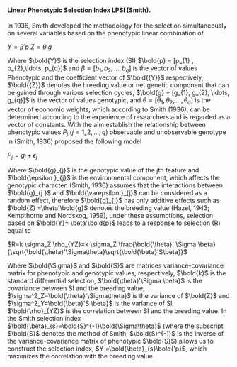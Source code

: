 #### Linear Phenotypic Selection Index LPSI (Smith).

In 1936, Smith developed the methodology for the selection simultaneously on several variables based on the phenotypic linear combination of

$Y = \beta'p$
$Z = \theta'g$

Where $\bold{Y}$ is the selection index (SI),$\bold{p} = [p_{1} , p_{2},\ldots, p_{q}]$ and $\beta = [b_{1}, b_{2},\ldots, b_{q}]$ is the vector of values Phenotypic and the coefficient vector of $\bold{{Y}}$ respectively, $\bold{{Z}}$ denotes the breeding value or 
net genetic component that can be gained through various selection cycles, $\bold{g} = [g_{1}, g_{2}, \ldots, g_{q}]$ is the vector of values genotypic, and $\theta = [\theta_{1}, \theta_{2},\ldots, \theta_{q}]$ is the vector of economic weights, which according to Smith 
(1936), can be determined according to the experience of researchers and is regarded as a vector of constants. With the aim establish the relationship between phenotypic values $P_{j}$ $(j = 1, 2,\ldots, q)$ observable and unobservable genotype in (Smith, 1936) proposed the following model 

$P_{j} = g_{j} + \epsilon_{j}$ 

Where $\bold{g}_{j}$ is the genotypic value of the jth feature and $\bold{\epsilon }_{j}$ is the environmental component, which affects the genotypic character. (Smith, 1936) assumes that the interactions between $\bold{g}_{j }$ and $\bold{\varepsilon }_{j}$ can be considered as a random effect, therefore $\bold{g}_{j}$ has only additive effects such as $\bold{Z} =\theta'\bold{g}$ denotes the breeding value (Hazel, 1943; Kempthorne and Nordskog, 1959), under these assumptions, selection based on $\bold{Y}= \beta'\bold{p}$ leads to a response to selection (R) equal to 

$R=k \sigma_Z \rho_{YZ}=k \sigma_Z \frac{\bold{\theta}' \Sigma \beta}{\sqrt{\bold{\theta}'\Sigma\theta}\sqrt{\bold{\beta}'S\beta}}$

Where $\bold{\Sigma}$ and $\bold{S}$ are matrices variance-covariance matrix for phenotypic and genotypic values, 
respectively, $\bold{k}$ is the standard differential selection, $\bold{\theta}'\Sigma \beta}$ is the covariance between SI and the breeding value, $\sigma^2_Z=\bold{\theta}'\Sigma\theta}$ is the variance of $\bold{Z}$ and $\sigma^2_Y=\bold{\beta}'S \beta}$ is the variance of SI, $\bold{\rho}_{YZ}$ is the correlation between SI and the breeding value. In the Smith selection index $\bold{\beta}_{s}=\bold{S}^{-1}\bold{\Sigma\theta}$ (where the subscript $\bold{S}$ denotes the method of Smith, $\bold{S}^{-1}$ is the inverse of the variance-covariance matrix of phenotypic $\bold{S}$) allows us to construct the selection index, $Y =\bold{\beta}_{s}\bold{'p}$, which maximizes the correlation with the breeding value. 
